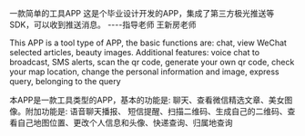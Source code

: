 一款简单的工具APP
这是个毕业设计开发的APP，集成了第三方极光推送等SDK，可以收到推送消息。
                                                              ----指导老师 王新房老师
                                                              
This APP is a tool type of APP, the basic functions are: chat, view WeChat selected articles,
beauty images. Additional features: voice chat to broadcast, SMS alerts, scan the qr code, 
generate your own qr code, check your map location, change the personal information and image, 
express query, belonging to the query 

本APP是一款工具类型的APP，基本的功能是: 聊天、查看微信精选文章、美女图像。附加功能是: 语音聊天播报、
短信提醒、扫描二维码、生成自己的二维码、查看自己地图位置、更改个人信息和头像、快递查询、归属地查询
                                                        
